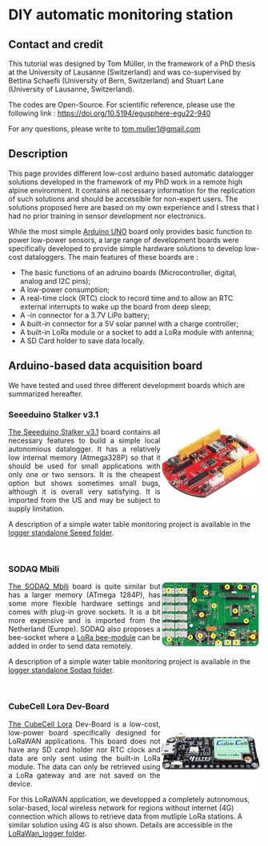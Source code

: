 # DIY automatic monitoring station
## Contact and credit
This tutorial was designed by Tom Müller, in the framework of a PhD thesis at the University of Lausanne (Switzerland) and was co-supervised by Bettina Schaefli (University of Bern, Switzerland) and Stuart Lane (University of Lausanne, Switzerland).

The codes are Open-Source. For scientific reference, please use the following link : https://doi.org/10.5194/egusphere-egu22-940

For any questions, please write to tom.muller1@gmail.com

## Description

This page provides different low-cost arduino based automatic datalogger solutions developed in the framework of my PhD work in a remote high alpine environment.
It contains all necessary information for the replication of such solutions and should be accessible for non-expert users. The solutions proposed here are based on my own experience and I stress that I had no prior training in sensor development nor electronics.

While the most simple <a href="https://www.arduino.cc/en/main/arduinoBoardUno">Arduino UNO</a> board only provides basic function to power low-power sensors, a large range of development boards were specifically developed to provide simple hardware solutions to develop low-cost dataloggers.
The main features of these boards are :
<ul>
  <li>The basic functions of an adruino boards (Microcontroller, digital, analog and I2C pins); </li>
  <li>A low-power consumption; </li>
  <li>A real-time clock (RTC) clock to record time and to allow an RTC external interrupts to wake up the board from deep sleep;</li>
  <li>A 
    -in connector for a 3.7V LiPo battery;</li>
  <li>A built-in connector for a 5V solar pannel with a charge controller;</li>
  <li>A built-in LoRa module or a socket to add a LoRa module with antenna;</li>
  <li>A SD Card holder to save data locally.</li>
</ul>  

## Arduino-based data acquisition board

We have tested and used three different development boards which are summarized hereafter.

### Seeeduino Stalker v3.1
<img align="right" src="images/seeeduino.jpg" width="200"/>
<p align="justify">
<a href="https://wiki.seeedstudio.com/Seeeduino_Stalker_V3.1/">The Seeeduino Stalker v3.1</a> board contains all necessary features to build a simple local autonomious datalogger. It has a relatively low internal memory (Atmega328P) so that it should be used for small applications with only one or two sensors. It is the cheapest option but shows sometimes small bugs, although it is overall very satisfying. It is imported from the US and may be subject to supply limitation.
  
A description of a simple water table monitoring project is available in the <a href="/logger_standalone_seeed">logger standalone Seeed folder</a>.
</p>
<br>

### SODAQ Mbili
<img align="right" src="images/sodaq.jpg" width="200"/>
<p align="justify">
<a href="https://support.sodaq.com/Boards/Mbili/">The SODAQ Mbili</a> board is quite similar but has a larger memory (ATmega 1284P), has some more flexible hardware settings and comes with plug-in grove sockets. It is a bit more expensive and is imported from the Netherland (Europe). SODAQ also proposes a bee-socket where a <a href="https://shop.sodaq.com/lorabee-rn2483-order-now.html">LoRa bee-module</a> can be added in order to send data remotely. 
  
A description of a simple water table monitoring project is available in the <a href="/logger_standalone_sodaq">logger standalone Sodaq folder</a>.</p>
<br>

### CubeCell Lora Dev-Board
<img align="right" src="images/cubecell.jpg" width="200"/>
<p align="justify">
<a href="https://heltec.org/product/htcc-ab01/">The CubeCell Lora</a> Dev-Board is a low-cost, low-power board specifically designed for LoRaWAN applications. This board does not have any SD card holder nor RTC clock and data are only sent using the built-in LoRa module. The data can only be retrieved using a LoRa gateway and are not saved on the device.

For this LoRaWAN application, we developped a completely autonomous, solar-based, local wireless network for regions without internet (4G) connection which allows to retrieve data from mutliple LoRa stations. A similar solution using 4G is also shown. Details are accessible in the <a href="/logger_LoRaWan">LoRaWan_logger folder</a>.
</p>
